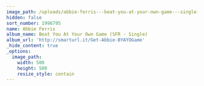 ```yaml
---
image_path: /uploads/abbie-ferris---beat-you-at-your-own-game---single-cover-500px-1.jpeg
hidden: false
sort_number: 1998795
name: Abbie Ferris
album_name: Beat You At Your Own Game (SFR - Single)
album_url: 'http://smarturl.it/Get-Abbie-BYAYOGame'
_hide_content: true
_options:
  image_path:
    width: 500
    height: 500
    resize_style: contain
---
```


